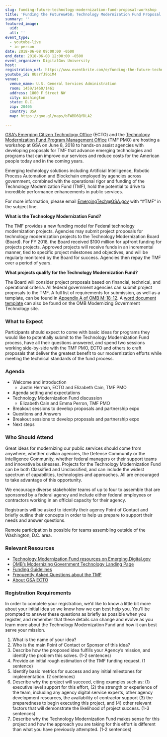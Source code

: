 ```yaml
---
slug: funding-future-technology-modernization-fund-proposal-workshop
title: 'Funding the Future&#58; Technology Modernization Fund Proposal Workshop'
summary: ''
featured_image: 
  uid: 
  alt: ''
event_type: 
  - youtube-live
  - in-person
date: 2018-06-08 09:00:00 -0500
end_date: 2018-06-08 12:00:00 -0500
event_organizer: DigitalGov University
host: 
registration_url: https://www.eventbrite.com/e/funding-the-future-technology-modernization-fund-proposal-workshop-registration-46384593568
youtube_id: 0UsrfJ9oiM4
venue: 
  venue_name: U.S. General Services Administration
  room: 1459/1460/1461
  address: 1800 F Street NW
  city: Washington
  state: D.C.
  zip: 20405
  country: USA
  map: https://goo.gl/maps/bFWBD6QfDLA2

---
```

[GSA’s Emerging Citizen Technology Office](https://www.gsa.gov/technology/government-it-initiatives/emerging-citizen-technology) (ECTO) and the [Technology Modernization Fund Program Management Office](https://emerging.digital.gov/TMF/) (TMF PMO) are hosting a workshop at GSA on June 8, 2018 to hands-on assist agencies with developing proposals for TMF that advance emerging technologies and programs that can improve our services and reduce costs for the American people today and in the coming years.

Emerging technology solutions including Artificial Intelligence, Robotic Process Automation and Blockchain employed by agencies across government, combined with the operational rigor and funding of the Technology Modernization Fund (TMF), hold the potential to drive to incredible performance enhancements in public services.

For more information, please email [EmergingTech@GSA.gov](EmergingTech@GSA.gov) with “#TMF” in the subject line. 

**What is the Technology Modernization Fund?**

The TMF provides a new funding model for Federal technology modernization projects. Agencies may submit project proposals for technology modernization projects to the Technology Modernization Board (Board). For FY 2018, the Board received $100 million for upfront funding for projects projects. Approved projects will receive funds in an incremental manner, tied to specific project milestones and objectives, and will be regularly monitored by the Board for success. Agencies then repay the TMF over a period of years. 

**What projects qualify for the Technology Modernization Fund?**

The Board will consider project proposals based on financial, technical, and operational criteria. All federal government agencies can submit project proposals to the TMF. A full list of requirements for submission, as well as a template, can be found in [Appendix A of OMB M-18-12](https://policy.cio.gov/modernizing-government-technology/). A [word document template](https://policy.cio.gov/assets/APPENDIXA.docx) can also be found on the OMB Modernizing Government Technology site.

### What to Expect

Participants should expect to come with basic ideas for programs they would like to potentially submit to the Technology Modernization Fund process, have all their questions answered, and spend two sessions working side-by-side with the TMF PMO, ECTO and others to craft proposals that deliver the greatest benefit to our modernization efforts while meeting the technical standards of the fund process. 

### Agenda

- Welcome and introduction 
    - Justin Herman, ECTO and Elizabeth Cain, TMF PMO 
- Agenda setting and expectations 
- Technology Modernization Fund discussion 
    - Elizabeth Cain and Emma Perron, TMF PMO 
- Breakout sessions to develop proposals and partnership expo
- Questions and Answers 
- Breakout sessions to develop proposals and partnership expo
- Next steps 

### Who Should Attend

Great ideas for modernizing our public services should come from anywhere, whether civilian agencies, the Defense Community or the Intelligence Community, whether federal managers or their support teams and innovative businesses. Projects for the Technology Modernization Fund can be both Classified and Unclassified, and can include the widest spectrum of capabilities, technologies and approaches. All are encouraged to take advantage of this opportunity. 

We encourage diverse stakeholder teams of up to four to assemble that are sponsored by a federal agency and include either federal employees or contractors working in an official capacity for their agency. 

Registrants will be asked to identify their agency Point of Contact and briefly outline their concepts in order to help us prepare to support their needs and answer questions. 

Remote participation is possible for teams assembling outside of the Washington, D.C. area.

### Relevant Resources

- [Technology Modernization Fund resources on Emerging.Digital.gov](https://emerging.digital.gov/TMF/)
- [OMB’s Modernizing Government Technology Landing Page](https://policy.cio.gov/modernizing-government-technology/)
- [Funding Guidelines](https://policy.cio.gov/modernizing-government-technology/funding/)
- [Frequently Asked Questions about the TMF](https://policy.cio.gov/modernizing-government-technology/faq)
- [About GSA ECTO](https://www.gsa.gov/technology/government-it-initiatives/emerging-citizen-technology)

### Registration Requirements

In order to complete your registration, we’d like to know a little bit more about your initial idea so we know how we can best help you. You'll be prompted to answer these questions as briefly as possible when you register, and remember that these details can change and evolve as you learn more about the Technology Modernization Fund and how it can best serve your mission. 

1. What is the name of your idea?
2. Who is the main Point of Contact or Sponsor of this idea?
3. Describe how the proposed idea fulfills your Agency’s mission, and identify the problem this solves. (1-2 sentences)
4. Provide an initial rough estimation of the TMF funding request. (1 sentence)
5. Identify basic metrics for success and any initial milestones for implementation. (2 sentences)
6. Describe why the project will succeed, citing examples such as: (1) executive level support for this effort, (2) the strength or experience of the team, including any agency digital service experts, other agency development resources, the availability of contractor support (3) the preparedness to begin executing this project, and (4) other relevant factors that will demonstrate the likelihood of project success. (1-3 sentences)
7. Describe why the Technology Modernization Fund makes sense for this project and how the approach you are taking for this effort is different than what you have previously attempted. (1-2 sentences)


